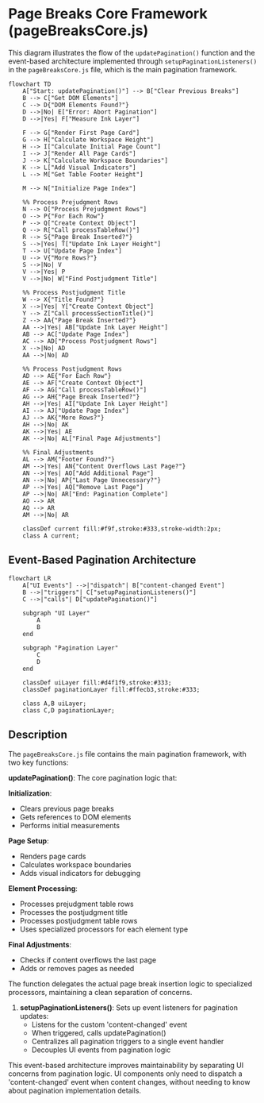 # Page Breaks Core Framework (pageBreaksCore.js)

This diagram illustrates the flow of the `updatePagination()` function and the event-based architecture implemented through `setupPaginationListeners()` in the `pageBreaksCore.js` file, which is the main pagination framework.

```mermaid
flowchart TD
    A["Start: updatePagination()"] --> B["Clear Previous Breaks"]
    B --> C["Get DOM Elements"]
    C --> D{"DOM Elements Found?"}
    D -->|No| E["Error: Abort Pagination"]
    D -->|Yes| F["Measure Ink Layer"]
    
    F --> G["Render First Page Card"]
    G --> H["Calculate Workspace Height"]
    H --> I["Calculate Initial Page Count"]
    I --> J["Render All Page Cards"]
    J --> K["Calculate Workspace Boundaries"]
    K --> L["Add Visual Indicators"]
    L --> M["Get Table Footer Height"]
    
    M --> N["Initialize Page Index"]
    
    %% Process Prejudgment Rows
    N --> O["Process Prejudgment Rows"]
    O --> P{"For Each Row"}
    P --> Q["Create Context Object"]
    Q --> R["Call processTableRow()"]
    R --> S{"Page Break Inserted?"}
    S -->|Yes| T["Update Ink Layer Height"]
    T --> U["Update Page Index"]
    U --> V{"More Rows?"}
    S -->|No| V
    V -->|Yes| P
    V -->|No| W["Find Postjudgment Title"]
    
    %% Process Postjudgment Title
    W --> X{"Title Found?"}
    X -->|Yes| Y["Create Context Object"]
    Y --> Z["Call processSectionTitle()"]
    Z --> AA{"Page Break Inserted?"}
    AA -->|Yes| AB["Update Ink Layer Height"]
    AB --> AC["Update Page Index"]
    AC --> AD["Process Postjudgment Rows"]
    X -->|No| AD
    AA -->|No| AD
    
    %% Process Postjudgment Rows
    AD --> AE{"For Each Row"}
    AE --> AF["Create Context Object"]
    AF --> AG["Call processTableRow()"]
    AG --> AH{"Page Break Inserted?"}
    AH -->|Yes| AI["Update Ink Layer Height"]
    AI --> AJ["Update Page Index"]
    AJ --> AK{"More Rows?"}
    AH -->|No| AK
    AK -->|Yes| AE
    AK -->|No| AL["Final Page Adjustments"]
    
    %% Final Adjustments
    AL --> AM{"Footer Found?"}
    AM -->|Yes| AN{"Content Overflows Last Page?"}
    AN -->|Yes| AO["Add Additional Page"]
    AN -->|No| AP{"Last Page Unnecessary?"}
    AP -->|Yes| AQ["Remove Last Page"]
    AP -->|No| AR["End: Pagination Complete"]
    AO --> AR
    AQ --> AR
    AM -->|No| AR
    
    classDef current fill:#f9f,stroke:#333,stroke-width:2px;
    class A current;
```

## Event-Based Pagination Architecture

```
flowchart LR
    A["UI Events"] -->|"dispatch"| B["content-changed Event"]
    B -->|"triggers"| C["setupPaginationListeners()"]
    C -->|"calls"| D["updatePagination()"]
    
    subgraph "UI Layer"
        A
        B
    end
    
    subgraph "Pagination Layer"
        C
        D
    end
    
    classDef uiLayer fill:#d4f1f9,stroke:#333;
    classDef paginationLayer fill:#ffecb3,stroke:#333;
    
    class A,B uiLayer;
    class C,D paginationLayer;
```

## Description

The `pageBreaksCore.js` file contains the main pagination framework, with two key functions:

**updatePagination()**: The core pagination logic that:

**Initialization**:

*   Clears previous page breaks
*   Gets references to DOM elements
*   Performs initial measurements

**Page Setup**:

*   Renders page cards
*   Calculates workspace boundaries
*   Adds visual indicators for debugging

**Element Processing**:

*   Processes prejudgment table rows
*   Processes the postjudgment title
*   Processes postjudgment table rows
*   Uses specialized processors for each element type

**Final Adjustments**:

*   Checks if content overflows the last page
*   Adds or removes pages as needed

The function delegates the actual page break insertion logic to specialized processors, maintaining a clean separation of concerns.

1.  **setupPaginationListeners()**: Sets up event listeners for pagination updates:
    *   Listens for the custom 'content-changed' event
    *   When triggered, calls updatePagination()
    *   Centralizes all pagination triggers to a single event handler
    *   Decouples UI events from pagination logic

This event-based architecture improves maintainability by separating UI concerns from pagination logic. UI components only need to dispatch a 'content-changed' event when content changes, without needing to know about pagination implementation details.